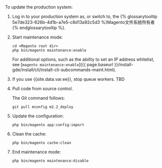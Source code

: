<div markdown="1">

To update the production system:

1.	Log in to your production system as, or switch to, the {% glossarytooltip 5e7de323-626b-4d1b-a7e5-c8d13a92c5d3 %}Magento文件系统所有者{% endglossarytooltip %}.
2.	Start maintenance mode:

		cd <Magento root dir>
		php bin/magento maintenance:enable

	For additional options, such as the ability to set an IP address whitelist, see [`magento maintenance:enable`]({{ page.baseurl }}/install-gde/install/cli/install-cli-subcommands-maint.html).
3.	If you use {{site.data.var.ee}}, stop queue workers. TBD
3.	Pull code from source control.

	The Git command follows:

		git pull mconfig m2.2_deploy
4.	Update the configuration:

		php bin/magento app:config:import
5.	Clean the cache:

		php bin/magento cache:clean
4.	End maintenance mode:

		php bin/magento maintenance:disable